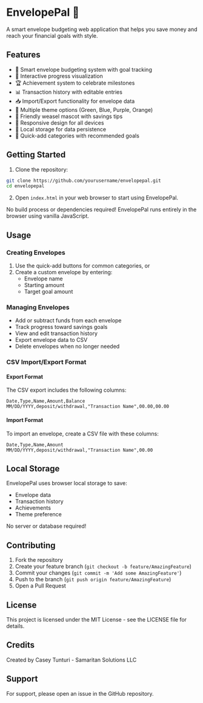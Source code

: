 # EnvelopePal 🦦

A smart envelope budgeting web application that helps you save money and reach your financial goals with style.

## Features

- 🎯 Smart envelope budgeting system with goal tracking
- 💫 Interactive progress visualization
- 🏆 Achievement system to celebrate milestones
- 📊 Transaction history with editable entries
- 📥 Import/Export functionality for envelope data
- 🎨 Multiple theme options (Green, Blue, Purple, Orange)
- 🦦 Friendly weasel mascot with savings tips
- 📱 Responsive design for all devices
- 💾 Local storage for data persistence
- 🚀 Quick-add categories with recommended goals

## Getting Started

1. Clone the repository:
```bash
git clone https://github.com/yourusername/envelopepal.git
cd envelopepal
```

2. Open `index.html` in your web browser to start using EnvelopePal.

No build process or dependencies required! EnvelopePal runs entirely in the browser using vanilla JavaScript.

## Usage

### Creating Envelopes

1. Use the quick-add buttons for common categories, or
2. Create a custom envelope by entering:
   - Envelope name
   - Starting amount
   - Target goal amount

### Managing Envelopes

- Add or subtract funds from each envelope
- Track progress toward savings goals
- View and edit transaction history
- Export envelope data to CSV
- Delete envelopes when no longer needed

### CSV Import/Export Format

#### Export Format
The CSV export includes the following columns:
```
Date,Type,Name,Amount,Balance
MM/DD/YYYY,deposit/withdrawal,"Transaction Name",00.00,00.00
```

#### Import Format
To import an envelope, create a CSV file with these columns:
```
Date,Type,Name,Amount
MM/DD/YYYY,deposit/withdrawal,"Transaction Name",00.00
```

## Local Storage

EnvelopePal uses browser local storage to save:
- Envelope data
- Transaction history
- Achievements
- Theme preference

No server or database required!

## Contributing

1. Fork the repository
2. Create your feature branch (`git checkout -b feature/AmazingFeature`)
3. Commit your changes (`git commit -m 'Add some AmazingFeature'`)
4. Push to the branch (`git push origin feature/AmazingFeature`)
5. Open a Pull Request

## License

This project is licensed under the MIT License - see the LICENSE file for details.

## Credits

Created by Casey Tunturi - Samaritan Solutions LLC

## Support

For support, please open an issue in the GitHub repository.
